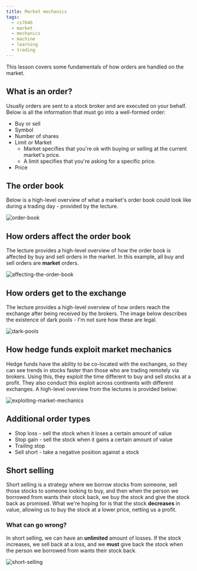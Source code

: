 ```yaml
---
title: Market mechanics
tags:
  - cs7646
  - market
  - mechanics
  - machine
  - learning
  - trading
---
```


This lesson covers some fundamentals of how orders are handled on the market.

## What is an order?

Usually orders are sent to a stock broker and are executed on your behalf. Below is all the
information that must go into a well-formed order:

- Buy or sell
- Symbol
- Number of shares
- Limit or Market
  - Market specifies that you're ok with buying or selling at the current market's price.
  - A limit specifies that you're asking for a specific price.
- Price

## The order book

Below is a high-level overview of what a market's order book could look like during a trading day -
provided by the lecture.

![order-book](order-book.png)

## How orders affect the order book

The lecture provides a high-level overview of how the order book is affected by buy and sell orders
in the market. In this example, all buy and sell orders are **market** orders.

![affecting-the-order-book](affecting-the-order-book.png)

## How orders get to the exchange

The lecture provides a high-level overview of how orders reach the exchange after being received by
the brokers. The image below describes the existence of dark pools - I'm not sure how these are
legal.

![dark-pools](dark-pools.png)

## How hedge funds exploit market mechanics

Hedge funds have the ability to be co-located with the exchanges, so they can see trends in stocks
faster than those who are trading remotely via brokers. Using this, they exploit the time different
to buy and sell stocks at a profit. They also conduct this exploit across continents with different
exchanges. A high-level overview from the lectures is provided below:

![exploiting-market-mechanics](exploiting-market-mechanics.png)

## Additional order types

- Stop loss - sell the stock when it loses a certain amount of value
- Stop gain - sell the stock when it gains a certain amount of value
- Trailing stop
- Sell short - take a negative position against a stock

## Short selling

Short selling is a strategy where we borrow stocks from someone, sell those stocks to someone
looking to buy, and then when the person we borrowed from wants their stock back, we buy the stock
and give the stock back as promised. What we're hoping for is that the stock **decreases** in value,
allowing us to buy the stock at a lower price, netting us a profit.

### What can go wrong?

In short selling, we can have an **unlimited** amount of losses. If the stock increases, we sell
back at a loss, and we **must** give back the stock when the person we borrowed from wants their
stock back.

![short-selling](short-selling.png)
